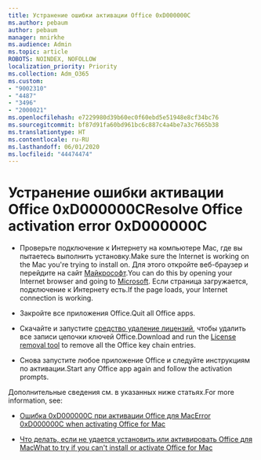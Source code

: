 ```yaml
---
title: Устранение ошибки активации Office 0xD000000C
ms.author: pebaum
author: pebaum
manager: mnirkhe
ms.audience: Admin
ms.topic: article
ROBOTS: NOINDEX, NOFOLLOW
localization_priority: Priority
ms.collection: Adm_O365
ms.custom:
- "9002310"
- "4487"
- "3496"
- "2000021"
ms.openlocfilehash: e7229980d39b60ec0f60ebd5e51948e8cf34bc76
ms.sourcegitcommit: bf87d91fa60bd961bc6c887c4a4be7a3c7665b38
ms.translationtype: HT
ms.contentlocale: ru-RU
ms.lasthandoff: 06/01/2020
ms.locfileid: "44474474"
---
```

# <a name="resolve-office-activation-error-0xd000000c"></a><span data-ttu-id="f7377-102">Устранение ошибки активации Office 0xD000000C</span><span class="sxs-lookup"><span data-stu-id="f7377-102">Resolve Office activation error 0xD000000C</span></span>

- <span data-ttu-id="f7377-103">Проверьте подключение к Интернету на компьютере Mac, где вы пытаетесь выполнить установку.</span><span class="sxs-lookup"><span data-stu-id="f7377-103">Make sure the Internet is working on the Mac you're trying to install on.</span></span> <span data-ttu-id="f7377-104">Для этого откройте веб-браузер и перейдите на сайт [Майкрософт](https://www.microsoft.com).</span><span class="sxs-lookup"><span data-stu-id="f7377-104">You can do this by opening your Internet browser and going to [Microsoft](https://www.microsoft.com).</span></span> <span data-ttu-id="f7377-105">Если страница загружается, подключение к Интернету есть.</span><span class="sxs-lookup"><span data-stu-id="f7377-105">If the page loads, your Internet connection is working.</span></span>

- <span data-ttu-id="f7377-106">Закройте все приложения Office.</span><span class="sxs-lookup"><span data-stu-id="f7377-106">Quit all Office apps.</span></span>

- <span data-ttu-id="f7377-107">Скачайте и запустите [средство удаление лицензий](https://go.microsoft.com/fwlink/?linkid=849815), чтобы удалить все записи цепочки ключей Office.</span><span class="sxs-lookup"><span data-stu-id="f7377-107">Download and run the [License removal tool](https://go.microsoft.com/fwlink/?linkid=849815) to remove all the Office key chain entries.</span></span>

- <span data-ttu-id="f7377-108">Снова запустите любое приложение Office и следуйте инструкциям по активации.</span><span class="sxs-lookup"><span data-stu-id="f7377-108">Start any Office app again and follow the activation prompts.</span></span>

<span data-ttu-id="f7377-109">Дополнительные сведения см. в указанных ниже статьях.</span><span class="sxs-lookup"><span data-stu-id="f7377-109">For more information, see:</span></span>

- [<span data-ttu-id="f7377-110">Ошибка 0xD000000C при активации Office для Mac</span><span class="sxs-lookup"><span data-stu-id="f7377-110">Error 0xD000000C when activating Office for Mac</span></span>](https://support.office.com/article/error-0xd000000c-when-activating-office-for-mac-da865931-4658-4829-ba2d-8133390c6d25)

- [<span data-ttu-id="f7377-111">Что делать, если не удается установить или активировать Office для Mac</span><span class="sxs-lookup"><span data-stu-id="f7377-111">What to try if you can't install or activate Office for Mac</span></span>](https://support.office.com/article/what-to-try-if-you-can-t-install-or-activate-office-for-mac-5efba2b4-b1e6-4e5f-bf3c-6ab945d03dea)
